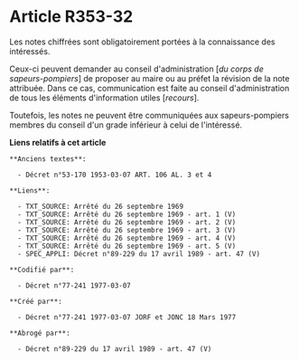 # Article R353-32

Les notes chiffrées sont obligatoirement portées à la connaissance des intéressés.

Ceux-ci peuvent demander au conseil d'administration [*du corps de sapeurs-pompiers*] de proposer au maire ou au préfet la
révision de la note attribuée. Dans ce cas, communication est faite au conseil d'administration de tous les éléments
d'information utiles [*recours*].

Toutefois, les notes ne peuvent être communiquées aux sapeurs-pompiers membres du conseil d'un grade inférieur à celui de
l'intéressé.

**Liens relatifs à cet article**

	**Anciens textes**:

	  - Décret n°53-170 1953-03-07 ART. 106 AL. 3 et 4

	**Liens**:

	  - TXT_SOURCE: Arrêté du 26 septembre 1969
	  - TXT_SOURCE: Arrêté du 26 septembre 1969 - art. 1 (V)
	  - TXT_SOURCE: Arrêté du 26 septembre 1969 - art. 2 (V)
	  - TXT_SOURCE: Arrêté du 26 septembre 1969 - art. 3 (V)
	  - TXT_SOURCE: Arrêté du 26 septembre 1969 - art. 4 (V)
	  - TXT_SOURCE: Arrêté du 26 septembre 1969 - art. 5 (V)
	  - SPEC_APPLI: Décret n°89-229 du 17 avril 1989 - art. 47 (V)

	**Codifié par**:

	  - Décret n°77-241 1977-03-07

	**Créé par**:

	  - Décret n°77-241 1977-03-07 JORF et JONC 18 Mars 1977

	**Abrogé par**:

	  - Décret n°89-229 du 17 avril 1989 - art. 47 (V)
